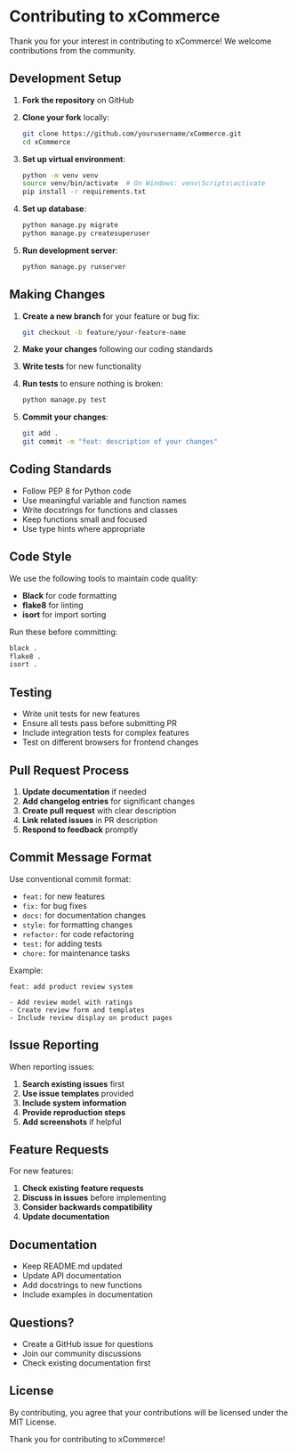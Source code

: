 # Contributing to xCommerce

Thank you for your interest in contributing to xCommerce! We welcome contributions from the community.

## Development Setup

1. **Fork the repository** on GitHub
2. **Clone your fork** locally:
   ```bash
   git clone https://github.com/yourusername/xCommerce.git
   cd xCommerce
   ```

3. **Set up virtual environment**:
   ```bash
   python -m venv venv
   source venv/bin/activate  # On Windows: venv\Scripts\activate
   pip install -r requirements.txt
   ```

4. **Set up database**:
   ```bash
   python manage.py migrate
   python manage.py createsuperuser
   ```

5. **Run development server**:
   ```bash
   python manage.py runserver
   ```

## Making Changes

1. **Create a new branch** for your feature or bug fix:
   ```bash
   git checkout -b feature/your-feature-name
   ```

2. **Make your changes** following our coding standards
3. **Write tests** for new functionality
4. **Run tests** to ensure nothing is broken:
   ```bash
   python manage.py test
   ```

5. **Commit your changes**:
   ```bash
   git add .
   git commit -m "feat: description of your changes"
   ```

## Coding Standards

- Follow PEP 8 for Python code
- Use meaningful variable and function names
- Write docstrings for functions and classes
- Keep functions small and focused
- Use type hints where appropriate

## Code Style

We use the following tools to maintain code quality:

- **Black** for code formatting
- **flake8** for linting
- **isort** for import sorting

Run these before committing:
```bash
black .
flake8 .
isort .
```

## Testing

- Write unit tests for new features
- Ensure all tests pass before submitting PR
- Include integration tests for complex features
- Test on different browsers for frontend changes

## Pull Request Process

1. **Update documentation** if needed
2. **Add changelog entries** for significant changes
3. **Create pull request** with clear description
4. **Link related issues** in PR description
5. **Respond to feedback** promptly

## Commit Message Format

Use conventional commit format:

- `feat:` for new features
- `fix:` for bug fixes
- `docs:` for documentation changes
- `style:` for formatting changes
- `refactor:` for code refactoring
- `test:` for adding tests
- `chore:` for maintenance tasks

Example:
```
feat: add product review system

- Add review model with ratings
- Create review form and templates
- Include review display on product pages
```

## Issue Reporting

When reporting issues:

1. **Search existing issues** first
2. **Use issue templates** provided
3. **Include system information**
4. **Provide reproduction steps**
5. **Add screenshots** if helpful

## Feature Requests

For new features:

1. **Check existing feature requests**
2. **Discuss in issues** before implementing
3. **Consider backwards compatibility**
4. **Update documentation**

## Documentation

- Keep README.md updated
- Update API documentation
- Add docstrings to new functions
- Include examples in documentation

## Questions?

- Create a GitHub issue for questions
- Join our community discussions
- Check existing documentation first

## License

By contributing, you agree that your contributions will be licensed under the MIT License.

Thank you for contributing to xCommerce!